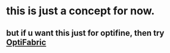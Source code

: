 # this is just a concept for now.
## but if u want this just for optifine, then try [OptiFabric](https://github.com/Chocohead/OptiFabric)
